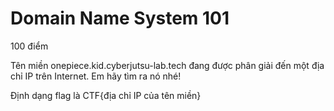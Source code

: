 # Domain Name System 101
100 điểm

Tên miền onepiece.kid.cyberjutsu-lab.tech đang được phân giải đến một địa chỉ IP trên Internet. Em hãy tìm ra nó nhé!

Định dạng flag là CTF{địa chỉ IP của tên miền}
